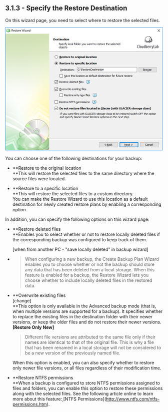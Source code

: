 ## 3.1.3 - Specify the Restore Destination

On this wizard page, you need to select where to restore the selected files.

![](/assets/specify-restore-destination.png)

You can choose one of the following destinations for your backup:

* **Restore to the original location          
  **This will restore the selected files to the same directory where the source files were located.

* **Restore to a specific location          
  **This will restore the selected files to a custom directory.  
  You can make the Restore Wizard to use this location as a default destination for newly created restore plans by enabling a corresponding option.

In addition, you can specify the following options on this wizard page:

* **Restore deleted files    
  **Enables you to select whether or not to restore locally deleted files if the corresponding backup was configured to keep track of them.

  \[when from another PC - "save locally deleted" in backup wizard\]

* > When configuring a new backup, the Create Backup Plan Wizard enables you to choose whether or not the backup should store any data that has been deleted from a local storage. When this feature is enabled for a backup, the Restore Wizard lets you choose whether to include locally deleted files in the restored data.​
* **Overwrite existing files    
  \[change\]  
  **This option is only available in the Advanced backup mode \(that is, when multiple versions are supported for a backup\). It specifies whether to replace the existing files in the destination folder with their newer versions, or keep the older files and do not restore their newer versions.  
  **\[Restore Only New\]**

  > Different file versions are attributed to the same file only if their names are identical to that of the original file. This is why a file that has been renamed in a local storage will not be considered to be a new version of the previously named file.

  When this option is enabled, you can also specify whether to restore only newer file versions, or all files regardless of their modification time.

* **Restore NTFS permissions    
  **When a backup is configured to store NTFS permissions assigned to files and folders, you can enable this option to restore these permissions along with the selected files. See the following article online to learn more about this feature:[ ](http://www.ntfs.com/ntfs-permissions.htm.)[NTFS Permissions](http://www.ntfs.com/ntfs-permissions.htm).



